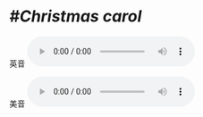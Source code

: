 # ***\#Christmas carol*** 
英音
<audio src="./media/Christmas carol1_AAC.aac" controls="controls"></audio>

美音
<audio src="./media/Christmas carol1_AAC.aac" controls="controls"></audio>



  

